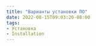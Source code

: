```yaml
---
title: "Варианты установки ПО"
date: 2022-08-15T09:03:20-08:00
tags:
- Установка
- Installation
---
```


